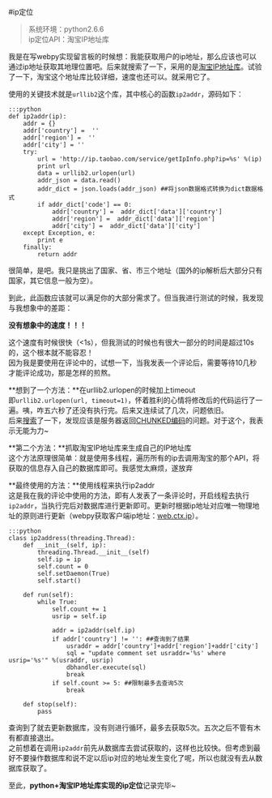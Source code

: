 #ip定位

>系统环境：python2.6.6  
>ip定位API：淘宝IP地址库

我是在写webpy实现留言板的时候想：我能获取用户的ip地址，那么应该也可以通过ip地址获取其地理位置吧。后来就搜索了一下，采用的是[淘宝IP地址库](http://ip.taobao.com/instructions.php)。试验了一下，淘宝这个地址库比较详细，速度也还可以。就采用它了。

使用的关键技术就是`urllib2`这个库，其中核心的函数`ip2addr`，源码如下：

    :::python
    def ip2addr(ip):
        addr = {}
        addr['country'] =  ''
        addr['region'] =  ''
        addr['city'] = ''
        try:
            url = 'http://ip.taobao.com/service/getIpInfo.php?ip=%s' %(ip)
            print url
            data = urllib2.urlopen(url)
            addr_json = data.read()
            addr_dict = json.loads(addr_json) ##将json数据格式转换为dict数据格式
            if addr_dict['code'] == 0:
                addr['country'] =  addr_dict['data']['country']
                addr['region'] =  addr_dict['data']['region']
                addr['city'] =  addr_dict['data']['city']
        except Exception, e:
            print e
        finally:
            return addr

很简单，是吧。我只是挑出了国家、省、市三个地址（国外的ip解析后大部分只有国家，其它信息一般为空）。

到此，此函数应该就可以满足你的大部分需求了。但当我进行测试的时候，我发现与我想象中的差距：  

**没有想象中的速度！！！**

这个速度有时候很快（<1s），但我测试的时候也有很大一部分的时间是超过10s的，这个根本就不能容忍！  
因为我是要使用在评论中的，试想一下，当我发表一个评论后，需要等待10几秒才能评论成功，那是怎样的煎熬。

**想到了一个方法：**在urllib2.urlopen的时候加上timeout  
即`urllib2.urlopen(url, timeout=1)`，怀着胜利的心情将修改后的代码运行了一遍。咦，咋五六秒了还没有执行完。后来又连续试了几次，问题依旧。  
后来[搜索](http://www.douban.com/group/topic/46518080/)了一下，发现应该是服务器返回[CHUNKED编码](http://zh.wikipedia.org/zh/%E5%88%86%E5%9D%97%E4%BC%A0%E8%BE%93%E7%BC%96%E7%A0%81)的问题。对于这个，我表示无能为力~

**第二个方法：**抓取淘宝IP地址库来生成自己的IP地址库  
这个方法原理很简单：就是使用多线程，遍历所有的ip去调用淘宝的那个API，将获取的信息存入自己的数据库即可。我感觉太麻烦，遂放弃

**最终使用的方法：**使用线程来执行ip2addr  
这是我在我的评论中使用的方法，即有人发表了一条评论时，开启线程去执行`ip2addr`，当执行完后对数据库进行更新即可。更新时根据ip地址对应唯一物理地址的原则进行更新（webpy获取客户端ip地址：[web.ctx.ip](http://webpy.org/cookbook/ctx.zh-cn)）。

    :::python
    class ip2address(threading.Thread):
        def __init__(self, ip):
            threading.Thread.__init__(self)
            self.ip = ip
            self.count = 0
            self.setDaemon(True)
            self.start()
    
        def run(self):
            while True:
                self.count += 1
                usrip = self.ip

                addr = ip2addr(self.ip)
                if addr['country'] != '': ##查询到了结果
                    usraddr = addr['country']+addr['region']+addr['city']
                    sql = "update comment set usraddr='%s' where usrip='%s'" %(usraddr, usrip)
                    dbhandler.execute(sql)
                    break
                if self.count >= 5: ##限制最多去查询5次
                    break
    
        def stop(self):
            pass
    
查询到了就去更新数据库，没有则进行循环，最多去获取5次。五次之后不管有木有都直接退出。  
之前想着在调用`ip2addr`前先从数据库去尝试获取的，这样也比较快。但考虑到最好不要操作数据库和说不定以后ip对应的地址发生变化了呢，所以也就没有去从数据库获取了。  

至此，**python+淘宝IP地址库实现的ip定位**记录完毕~

